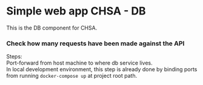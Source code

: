 # Simple web app CHSA - DB

This is the DB component for CHSA.

### Check how many requests have been made against the API

Steps:\
Port-forward from host machine to where db service lives.\
In local development environment, this step is already done by binding ports\
from running `docker-compose up` at project root path.
